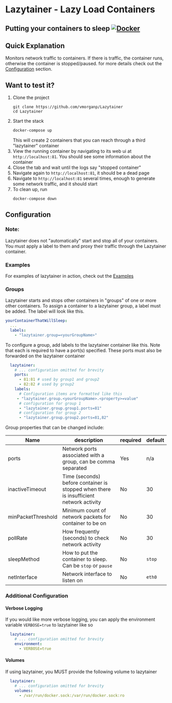 # Lazytainer - Lazy Load Containers
Putting your containers to sleep
[![Docker](https://github.com/vmorganp/Lazytainer/actions/workflows/docker-publish.yml/badge.svg)](https://github.com/vmorganp/Lazytainer/actions/workflows/docker-publish.yml)
---

## Quick Explanation
Monitors network traffic to containers. If there is traffic, the container runs, otherwise the container is stopped/paused. for more details check out the [Configuration](##Configuration) section.

## Want to test it?
1. Clone the project
    ```
    git clone https://github.com/vmorganp/Lazytainer
    cd Lazytainer
    ```
2. Start the stack
    ```sh
    docker-compose up
    ```
    This will create 2 containers that you can reach through a third "lazytainer" container
3. View the running container by navigating to its web ui at `http://localhost:81`. You should see some information about the container
4. Close the tab and wait until the logs say "stopped container"
6. Navigate again to `http://localhost:81`, it should be a dead page
7. Navigate to `http://localhost:81` several times, enough to generate some network traffic, and it should start
8. To clean up, run 
    ```sh
    docker-compose down
    ```

## Configuration
### Note:
Lazytainer does not "automatically" start and stop all of your containers. You must apply a label to them and proxy their traffic through the Lazytainer container.

### Examples
For examples of lazytainer in action, check out the [Examples](./examples/)

### Groups
Lazytainer starts and stops other containers in "groups" of one or more other containers. To assign a container to a lazytainer group, a label must be added. The label will look like this.

```yaml
yourContainerThatWillSleep:
  ...
  labels:
    - "lazytainer.group=<yourGroupName>"
```

To configure a group, add labels to the lazytainer container like this. Note that each is required to have a port(s) specified. These ports must also be forwarded on the lazytainer container
```yaml
  lazytainer:
    # ... configuration omitted for brevity
	ports: 
      - 81:81 # used by group1 and group2
      - 82:82 # used by group2
    labels:
	  # Configuration items are formatted like this
     - "lazytainer.group.<yourGroupName>.<property>=value"
      # configuration for group 1
      - "lazytainer.group.group1.ports=81"
      # configuration for group 2
      - "lazytainer.group.group2.ports=81,82"
```

Group properties that can be changed include:

| Name               | description                                                                            | required | default |
| ------------------ | -------------------------------------------------------------------------------------- | -------- | ------- |
| ports              | Network ports associated with a group, can be comma separated                          | Yes      | n/a     |
| inactiveTimeout    | Time (seconds) before container is stopped when there is insufficient network activity | No       | 30      |
| minPacketThreshold | Minimum count of network packets for container to be on                                | No       | 30      |
| pollRate           | How frequently (seconds) to check network activity                                     | No       | 30      |
| sleepMethod        | How to put the container to sleep. Can be `stop` or `pause`                            | No       | `stop`  |
| netInterface       | Network interface to listen on                                                         | No       | `eth0`  |

### Additional Configuration
#### Verbose Logging
If you would like more verbose logging, you can apply the environment variable `VERBOSE=true` to lazytainer like so
```yaml
  lazytainer:
	# ... configuration omitted for brevity
    environment:
      - VERBOSE=true
```

#### Volumes 
If using lazytainer, you MUST provide the following volume to lazytainer
```yaml
  lazytainer:
	# ... configuration omitted for brevity
    volumes:
      - /var/run/docker.sock:/var/run/docker.sock:ro
```

